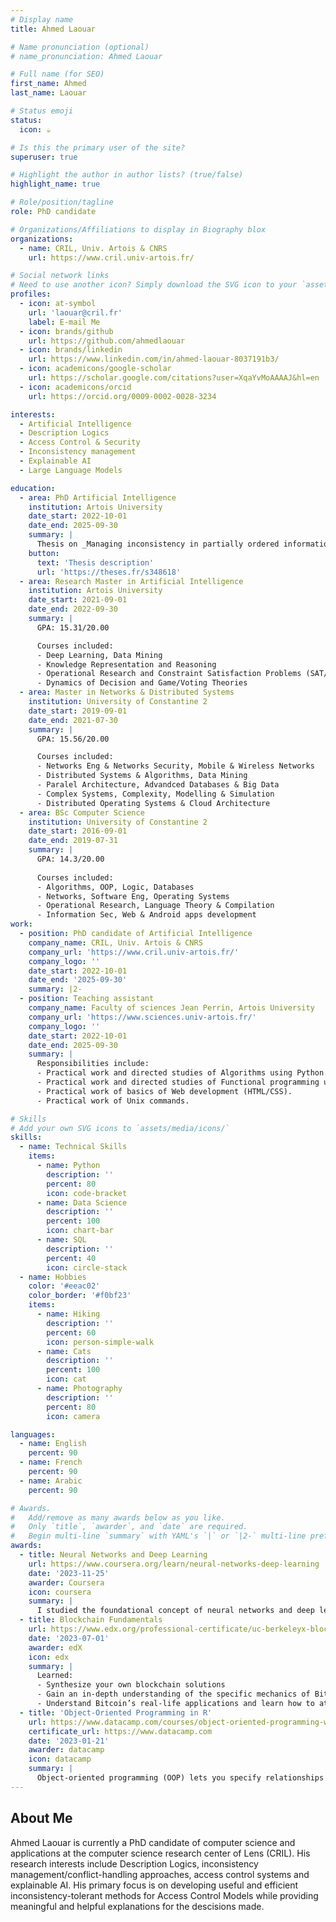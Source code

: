 ```yaml
---
# Display name
title: Ahmed Laouar

# Name pronunciation (optional)
# name_pronunciation: Ahmed Laouar

# Full name (for SEO)
first_name: Ahmed
last_name: Laouar

# Status emoji
status:
  icon: ☕️

# Is this the primary user of the site?
superuser: true

# Highlight the author in author lists? (true/false)
highlight_name: true

# Role/position/tagline
role: PhD candidate

# Organizations/Affiliations to display in Biography blox
organizations:
  - name: CRIL, Univ. Artois & CNRS
    url: https://www.cril.univ-artois.fr/

# Social network links
# Need to use another icon? Simply download the SVG icon to your `assets/media/icons/` folder.
profiles:
  - icon: at-symbol
    url: 'laouar@cril.fr'
    label: E-mail Me
  - icon: brands/github
    url: https://github.com/ahmedlaouar
  - icon: brands/linkedin
    url: https://www.linkedin.com/in/ahmed-laouar-8037191b3/
  - icon: academicons/google-scholar
    url: https://scholar.google.com/citations?user=XqaYvMoAAAAJ&hl=en
  - icon: academicons/orcid
    url: https://orcid.org/0009-0002-0028-3234

interests:
  - Artificial Intelligence
  - Description Logics
  - Access Control & Security
  - Inconsistency management
  - Explainable AI
  - Large Language Models

education:
  - area: PhD Artificial Intelligence
    institution: Artois University
    date_start: 2022-10-01
    date_end: 2025-09-30
    summary: |
      Thesis on _Managing inconsistency in partially ordered information: application to dynamic and explainable access control models_. Supervised by [Prof Salem Benferhat([https://example.com](https://scholar.google.com/citations?user=-3kO5x0AAAAJ&hl=en&oi=ao) & [Prof Karim Tabia](https://sites.google.com/site/karimtabiasite/home). Presented papers at JELIA 2023, DL2024 and SUM2024. # with the contributions being published in 2 Springer journals.
    button:
      text: 'Thesis description'
      url: 'https://theses.fr/s348618'
  - area: Research Master in Artificial Intelligence
    institution: Artois University
    date_start: 2021-09-01
    date_end: 2022-09-30
    summary: |
      GPA: 15.31/20.00

      Courses included:
      - Deep Learning, Data Mining
      - Knowledge Representation and Reasoning
      - Operational Research and Constraint Satisfaction Problems (SAT/CSP)
      - Dynamics of Decision and Game/Voting Theories
  - area: Master in Networks & Distributed Systems
    institution: University of Constantine 2
    date_start: 2019-09-01
    date_end: 2021-07-30
    summary: |
      GPA: 15.56/20.00

      Courses included:
      - Networks Eng & Networks Security, Mobile & Wireless Networks
      - Distributed Systems & Algorithms, Data Mining
      - Paralel Architecture, Advandced Databases & Big Data
      - Complex Systems, Complexity, Modelling & Simulation
      - Distributed Operating Systems & Cloud Architecture
  - area: BSc Computer Science
    institution: University of Constantine 2
    date_start: 2016-09-01
    date_end: 2019-07-31
    summary: |
      GPA: 14.3/20.00
      
      Courses included:
      - Algorithms, OOP, Logic, Databases
      - Networks, Software Eng, Operating Systems
      - Operational Research, Language Theory & Compilation
      - Information Sec, Web & Android apps development
work:
  - position: PhD candidate of Artificial Intelligence
    company_name: CRIL, Univ. Artois & CNRS
    company_url: 'https://www.cril.univ-artois.fr/'
    company_logo: ''
    date_start: 2022-10-01
    date_end: '2025-09-30'
    summary: |2-
  - position: Teaching assistant
    company_name: Faculty of sciences Jean Perrin, Artois University
    company_url: 'https://www.sciences.univ-artois.fr/'
    company_logo: ''
    date_start: 2022-10-01
    date_end: 2025-09-30
    summary: |
      Responsibilities include:
      - Practical work and directed studies of Algorithms using Python.
      - Practical work and directed studies of Functional programming using Haskell.
      - Practical work of basics of Web development (HTML/CSS).
      - Practical work of Unix commands.

# Skills
# Add your own SVG icons to `assets/media/icons/`
skills:
  - name: Technical Skills
    items:
      - name: Python
        description: ''
        percent: 80
        icon: code-bracket
      - name: Data Science
        description: ''
        percent: 100
        icon: chart-bar
      - name: SQL
        description: ''
        percent: 40
        icon: circle-stack
  - name: Hobbies
    color: '#eeac02'
    color_border: '#f0bf23'
    items:
      - name: Hiking
        description: ''
        percent: 60
        icon: person-simple-walk
      - name: Cats
        description: ''
        percent: 100
        icon: cat
      - name: Photography
        description: ''
        percent: 80
        icon: camera

languages:
  - name: English
    percent: 90
  - name: French
    percent: 90
  - name: Arabic
    percent: 90

# Awards.
#   Add/remove as many awards below as you like.
#   Only `title`, `awarder`, and `date` are required.
#   Begin multi-line `summary` with YAML's `|` or `|2-` multi-line prefix and indent 2 spaces below.
awards:
  - title: Neural Networks and Deep Learning
    url: https://www.coursera.org/learn/neural-networks-deep-learning
    date: '2023-11-25'
    awarder: Coursera
    icon: coursera
    summary: |
      I studied the foundational concept of neural networks and deep learning. By the end, I was familiar with the significant technological trends driving the rise of deep learning; build, train, and apply fully connected deep neural networks; implement efficient (vectorized) neural networks; identify key parameters in a neural network’s architecture; and apply deep learning to your own applications.
  - title: Blockchain Fundamentals
    url: https://www.edx.org/professional-certificate/uc-berkeleyx-blockchain-fundamentals
    date: '2023-07-01'
    awarder: edX
    icon: edx
    summary: |
      Learned:
      - Synthesize your own blockchain solutions
      - Gain an in-depth understanding of the specific mechanics of Bitcoin
      - Understand Bitcoin’s real-life applications and learn how to attack and destroy Bitcoin, Ethereum, smart contracts and Dapps, and alternatives to Bitcoin’s Proof-of-Work consensus algorithm
  - title: 'Object-Oriented Programming in R'
    url: https://www.datacamp.com/courses/object-oriented-programming-with-s3-and-r6-in-r
    certificate_url: https://www.datacamp.com
    date: '2023-01-21'
    awarder: datacamp
    icon: datacamp
    summary: |
      Object-oriented programming (OOP) lets you specify relationships between functions and the objects that they can act on, helping you manage complexity in your code. This is an intermediate level course, providing an introduction to OOP, using the S3 and R6 systems. S3 is a great day-to-day R programming tool that simplifies some of the functions that you write. R6 is especially useful for industry-specific analyses, working with web APIs, and building GUIs.
---
```


## About Me

Ahmed Laouar is currently a PhD candidate of computer science and applications at the computer science research center of Lens (CRIL). His research interests include Description Logics, inconsistency management/conflict-handling approaches, access control systems and explainable AI. His primary focus is on developing useful and efficient inconsistency-tolerant methods for Access Control Models while providing meaningful and helpful explanations for the descisions made.

